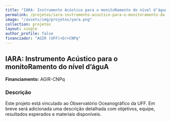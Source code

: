 ```yaml
---
title: "IARA: Instrumento Acústico para o monitoRamento do nível d’águA"
permalink: /projetos/iara-instrumento-acustico-para-o-monitoramento-do-nivel-dagua/
image: "/assets/img/projetos/yara.png"
collection: projetos
layout: single
author_profile: false
financiador: "AGIR (UFF)<br>CNPq"
---
```


## IARA: Instrumento Acústico para o monitoRamento do nível d’águA

**Financiamento:** AGIR-CNPq

### Descrição

Este projeto está vinculado ao Observatório Oceanográfico da UFF. Em breve será adicionada uma descrição detalhada com objetivos, equipe, resultados esperados e materiais disponíveis.
